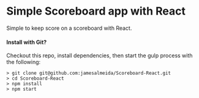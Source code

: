# Simple Scoreboard app with React
Simple to keep score on a scoreboard with React.

#### Install with Git?
Checkout this repo, install dependencies, then start the gulp process with the following:

```
> git clone git@github.com:jamesalmeida/Scoreboard-React.git
> cd Scoreboard-React
> npm install
> npm start
```
